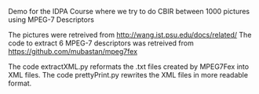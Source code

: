 Demo for the IDPA Course where we try to do CBIR between 1000 pictures using MPEG-7 Descriptors

The pictures were retreived from http://wang.ist.psu.edu/docs/related/
The code to extract 6 MPEG-7 descriptors was retreived from https://github.com/mubastan/mpeg7fex

The code extractXML.py reformats the .txt files created by MPEG7Fex into XML files.
The code prettyPrint.py rewrites the XML files in more readable format.
